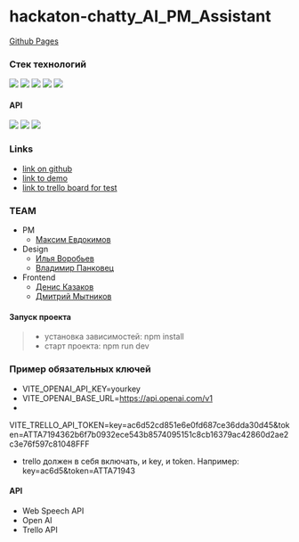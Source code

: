 # hackaton-chatty_AI_PM_Assistant
[Github Pages](https://voice-assistant-demo.netlify.app/)
### Стек технологий
![](https://img.shields.io/badge/React-18.2.0-black?style=flat&logo=react)
![](https://img.shields.io/badge/TypeScript-5.0.2-black?style=flat&logo=typescript)
![](https://img.shields.io/badge/Redux-4.2.1-black?style=flat&logo=redux)
![](https://img.shields.io/badge/Axios-1.4.0-black?style=flat&logo=Axios)
![](https://img.shields.io/badge/Tailwind-3.3.3-black?style=flat&logo=Tailwindcss)
#### API
![](https://img.shields.io/badge/Web_Speech-API-black)
 ![](https://img.shields.io/badge/OpenAI-API-black?style=flat&logo=openai)
![](https://img.shields.io/badge/Trello-API-black?style=flat&logo=trello)
### Links

* [link on github](https://github.com/Dimitry-prog/voice-assistant)
* [link to demo](https://voice-assistant-demo.netlify.app/)
* [link to trello board for test](https://trello.com/b/YUdvtYEq/your-board)

### TEAM

* PM
    * [Максим Евдокимов](https://t.me/maxorli)
* Design
    * [Илья Воробьев](https://t.me/ivrobey)
    * [Владимир Панковец](https://t.me/vladimirpankovec)
* Frontend
    * [Денис Казаков](https://github.com/Ori-wiki)
    * [Дмитрий Мытников](https://github.com/Dimitry-prog)

#### Запуск проекта

> * установка зависимостей: npm install
> * старт проекта: npm run dev

### Пример обязательных ключей

* VITE_OPENAI_API_KEY=yourkey
* VITE_OPENAI_BASE_URL=https://api.openai.com/v1
*
VITE_TRELLO_API_TOKEN=key=ac6d52cd851e6e0fd687ce36dda30d45&token=ATTA7194362b6f7b0932ece543b8574095151c8cb16379ac42860d2ae2c3e76f597c81048FFF

- trello должен в себя включать, и key, и token. Например: key=ac6d5&token=ATTA71943



#### API

* Web Speech API
* Open AI
* Trello API
